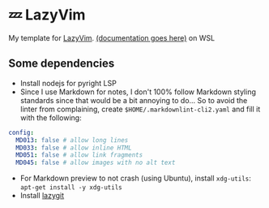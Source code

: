 # 💤 LazyVim

My template for [LazyVim](https://github.com/LazyVim/LazyVim). [(documentation goes here)](https://lazyvim.github.io/installation) on WSL

## Some dependencies

- Install nodejs for pyright LSP
- Since I use Markdown for notes, I don't 100% follow Markdown styling standards since that would be a bit annoying to do... So to avoid the linter from complaining, create `$HOME/.markdownlint-cli2.yaml` and fill it with the following:

```yaml
config:
  MD013: false # allow long lines
  MD033: false # allow inline HTML
  MD051: false # allow link fragments
  MD045: false # allow images with no alt text
```

- For Markdown preview to not crash (using Ubuntu), install `xdg-utils`: `apt-get install -y xdg-utils`
- Install [lazygit](https://github.com/jesseduffield/lazygit#ubuntu)
